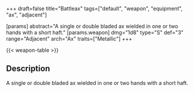 +++
draft=false
title="Battleax"
tags=["default", "weapon", "equipment", "ax", "adjacent"]

[params]
  abstract="A single or double bladed ax wielded in one or two hands with a short haft."
  [params.weapon]
    dmg="1d8"
    type="S"
    def="3"
    range="Adjacent"
    arch="Ax"
    traits=["Metallic"]
+++

{{< weapon-table >}}

## Description
A single or double bladed ax wielded in one or two hands with a short haft.
